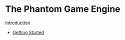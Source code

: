 # The Phantom Game Engine

[Introduction](introduction.md)

* [Getting Started](getting-started.md)
